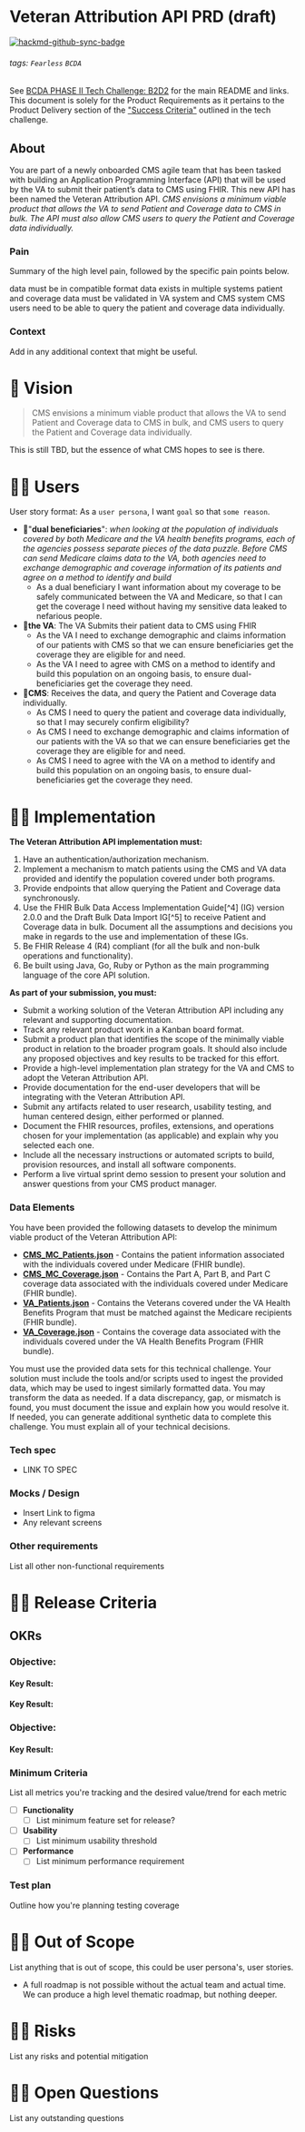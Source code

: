 # Veteran Attribution API PRD (draft)

[![hackmd-github-sync-badge](https://hackmd.io/HVEGF4jcTk-Vul1v_1b-gw/badge)](https://hackmd.io/HVEGF4jcTk-Vul1v_1b-gw)

###### tags: `Fearless` `BCDA`

See [BCDA PHASE II Tech Challenge: B2D2](/sbj3SSUBQcS0MopOHU_mJg) for the main README and links. This document is solely for the Product Requirements as it pertains to the Product Delivery section of the ["Success Criteria"](https://hackmd.io/sbj3SSUBQcS0MopOHU_mJg?both#Success-Criteria) outlined in the tech challenge. 

## About

You are part of a newly onboarded CMS agile team that has been tasked with building an Application Programming Interface (API) that will be used by the VA to submit their patient’s data to CMS using FHIR. This new API has been named the Veteran Attribution API. *CMS envisions a minimum viable product that allows the VA to send Patient and Coverage data to CMS in bulk. The API must also allow CMS users to query the Patient and Coverage data individually.*

### Pain

Summary of the high level pain, followed by the specific pain points below.

data must be in compatible format 
data exists in multiple systems 
patient and coverage data must be validated in VA system and CMS system 
CMS users need to be able to query the patient and coverage data individually. 

### Context

Add in any additional context that might be useful. 

# :crystal_ball: Vision

>CMS envisions a minimum viable product that allows the VA to send Patient and Coverage data to CMS in bulk, and CMS users to query the Patient and Coverage data individually.

This is still TBD, but the essence of what CMS hopes to see is there. 

# 👩‍🎤 Users
User story format: As a `user persona`, I want `goal` so that `some reason`.

- 👩‍"**dual beneficiaries**": *when looking at the population of individuals covered by both Medicare and the VA health benefits programs, each of the agencies possess separate pieces of the data puzzle. Before CMS can send Medicare claims data to the VA, both agencies need to exchange demographic and coverage information of its patients and agree on a method to identify and build*
    - As a dual beneficiary I want information about my coverage to be safely communicated between the VA and Medicare, so that I can get the coverage I need without having my sensitive data leaked to nefarious people. 
- 👩‍**the VA**: The VA Submits their patient data to CMS using FHIR 
    - As the VA I need to exchange demographic and claims information of our patients with CMS so that we can ensure beneficiaries get the coverage they are eligible for and need. 
    - As the VA I need to agree with CMS on a method to identify and build this population on an ongoing basis, to ensure dual-beneficiaries get the coverage they need. 
- 👩‍**CMS**: Receives the data, and query the Patient and Coverage data individually.
    - As CMS I need to query the patient and coverage data individually, so that I may securely confirm eligibility? 
    - As CMS I need to exchange demographic and claims information of our patients with the VA so that we can ensure beneficiaries get the coverage they are eligible for and need. 
    - As CMS I need to agree with the VA on a method to identify and build this population on an ongoing basis, to ensure dual-beneficiaries get the coverage they need. 

# 👩‍💻 Implementation

**The Veteran Attribution API implementation must:**

1. Have an authentication/authorization mechanism.
2. Implement a mechanism to match patients using the CMS and VA data provided and identify the population covered under both programs.
3. Provide endpoints that allow querying the Patient and Coverage data synchronously.
4. Use the FHIR Bulk Data Access Implementation Guide[^4] (IG) version 2.0.0 and the Draft Bulk Data Import IG[^5] to receive Patient and Coverage data in bulk. Document all the assumptions and decisions you make in regards to the use and implementation of these IGs.
5. Be FHIR Release 4 (R4) compliant (for all the bulk and non-bulk operations and functionality).
6. Be built using Java, Go, Ruby or Python as the main programming language of the core API solution.

**As part of your submission, you must:**

* Submit a working solution of the Veteran Attribution API including any relevant and supporting documentation.
* Track any relevant product work in a Kanban board format.
* Submit a product plan that identifies the scope of the minimally viable product in relation to the broader program goals. It should also include any proposed objectives and key results to be tracked for this effort.
* Provide a high-level implementation plan strategy for the VA and CMS to adopt the Veteran Attribution API.
* Provide documentation for the end-user developers that will be integrating with the Veteran Attribution API.
* Submit any artifacts related to user research, usability testing, and human centered design, either performed or planned.
* Document the FHIR resources, profiles, extensions, and operations chosen for your implementation (as applicable) and explain why you selected each one.
* Include all the necessary instructions or automated scripts to build, provision resources, and install all software components.
* Perform a live virtual sprint demo session to present your solution and answer questions from your CMS product manager.

### **Data Elements**

You have been provided the following datasets to develop the minimum viable product of the Veteran Attribution API:

* [**CMS_MC_Patients.json**](data/CMS_MC_Patients.json) - Contains the patient information associated with the individuals covered under Medicare (FHIR bundle).
* [**CMS_MC_Coverage.json**](data/CMS_MC_Coverage.json) - Contains the Part A, Part B, and Part C coverage data associated with the individuals covered under Medicare (FHIR bundle).
* [**VA_Patients.json**](data/VA_Patients.json) - Contains the Veterans covered under the VA Health Benefits Program that must be matched against the Medicare recipients (FHIR bundle).
* [**VA_Coverage.json**](data/VA_Coverage.json) - Contains the coverage data associated with the individuals covered under the VA Health Benefits Program (FHIR bundle).

You must use the provided data sets for this technical challenge. Your solution must include the tools and/or scripts used to ingest the provided data, which may be used to ingest similarly formatted data. You may transform the data as needed. If a data discrepancy, gap, or mismatch is found, you must document the issue and explain how you would resolve it. If needed, you can generate additional synthetic data to complete this challenge. You must explain all of your technical decisions.


### Tech spec

- LINK TO SPEC

### Mocks / Design

- Insert Link to figma 
- Any relevant screens

### Other requirements

List all other non-functional requirements

# 🙆‍♀️ Release Criteria

## OKRs

### Objective: 
#### Key Result: 
#### Key Result: 

### Objective: 
#### Key Result:


### Minimum Criteria
List all metrics you're tracking and the desired value/trend for each metric


- [ ]  **Functionality**
    - [ ]  List minimum feature set for release?
- [ ]  **Usability**
    - [ ]  List minimum usability threshold
- [ ]  **Performance**
    - [ ]  List minimum performance requirement

### Test plan

Outline how you're planning testing coverage

# 🙅‍♀️ Out of Scope

List anything that is out of scope, this could be user persona's, user stories. 

- A full roadmap is not possible without the actual team and actual time. We can produce a high level thematic roadmap, but nothing deeper. 

# 🤦‍♀️ Risks

List any risks and potential mitigation

# 🤷‍♀️ Open Questions

List any outstanding questions